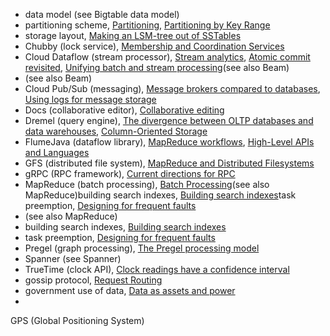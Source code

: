 * data model (see Bigtable data model)
* partitioning scheme, [Partitioning](ch06.html#idm140605775390096), [Partitioning by Key Range](ch06.html#idm140605775343312)
* storage layout, [Making an LSM-tree out of SSTables](ch03.html#idm140605778325072)
* Chubby (lock service), [Membership and Coordination Services](ch09.html#idm140605758853296)
* Cloud Dataflow (stream processor), [Stream analytics](ch11.html#idm140605756575952), [Atomic commit revisited](ch11.html#idm140605756257568), [Unifying batch and stream processing](ch12.html#idm140605755874800)(see also Beam)
* (see also Beam)
* Cloud Pub/Sub (messaging), [Message brokers compared to databases](ch11.html#idm140605757229216), [Using logs for message storage](ch11.html#idm140605757156512)
* Docs (collaborative editor), [Collaborative editing](ch05.html#idm140605775991904)
* Dremel (query engine), [The divergence between OLTP databases and data warehouses](ch03.html#idm140605777850112), [Column-Oriented Storage](ch03.html#idm140605777705232)
* FlumeJava (dataflow library), [MapReduce workflows](ch10.html#idm140605758122176), [High-Level APIs and Languages](ch10.html#idm140605757481984)
* GFS (distributed file system), [MapReduce and Distributed Filesystems](ch10.html#idm140605758254640)
* gRPC (RPC framework), [Current directions for RPC](ch04.html#idm140605776693408)
* MapReduce (batch processing), [Batch Processing](ch10.html#idm140605758676912)(see also MapReduce)building search indexes, [Building search indexes](ch10.html#idm140605757906528)task preemption, [Designing for frequent faults](ch10.html#idm140605757714944)
* (see also MapReduce)
* building search indexes, [Building search indexes](ch10.html#idm140605757906528)
* task preemption, [Designing for frequent faults](ch10.html#idm140605757714944)
* Pregel (graph processing), [The Pregel processing model](ch10.html#idm140605757540656)
* Spanner (see Spanner)
* TrueTime (clock API), [Clock readings have a confidence interval](ch08.html#idm140605760674528)
* gossip protocol, [Request Routing](ch06.html#idm140605774988960)
* government use of data, [Data as assets and power](ch12.html#idm140605754679424)
* 
GPS (Global Positioning System)